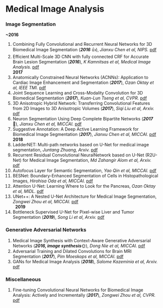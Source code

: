 # Medical Image Analysis

### Image Segmentation
**~2016**
1. Combining Fully Convolutional and Recurrent Neural Networks for 3D Biomedical Image Segmentation (***2016*** &#x1F44D;), *Jianxu Chen et al, NIPS.* [pdf](https://arxiv.org/pdf/1609.01006.pdf)
1. Efficient Multi-Scale 3D CNN with fully connected CRF for Accurate Brain Lesion Segmentation (***2016***), *K Kamnitsas et al, Medical Image Analysis.* [pdf](https://arxiv.org/pdf/1603.05959.pdf)  
**2017**
1. Anatomically Constrained Neural Networks (ACNNs): Application to Cardiac Image Enhancement and Segmentation (***2017***), *Ozan Oktay et al, IEEE TMI.* [pdf](https://ieeexplore.ieee.org/stamp/stamp.jsp?tp=&arnumber=8051114)
1. Joint Sequence Learning and Cross-Modality Convolution for 3D Biomedical Segmentation (***2017***), *Kuan-Lun Tseng et al, CVPR.* [pdf](https://arxiv.org/pdf/1704.07754.pdf)
1. 3D Anisotropic Hybrid Network: Transferring Convolutional Features from 2D Images to 3D Anisotropic Volumes (***2017***), *Siqi Liu et al, Arxiv.* [pdf](https://arxiv.org/pdf/1711.08580.pdf)
1. Neuron Segmentation Using Deep Complete Bipartite Networks (***2017*** &#x1F341;), *Jianxu Chen et al, MICCAI.* [pdf](https://arxiv.org/pdf/1705.11053.pdf)
4. Suggestive Annotation: A Deep Active Learning Framework for Biomedical Image Segmentation (***2017***), *Jianxu Chen et al, MICCAI.* [pdf](https://arxiv.org/pdf/1706.04737.pdf)  
**2018**
1. LadderNET: Multi-path networks based on U-Net for medical image segmentation, *Juntang Zhuang, Arxiv.* [pdf](https://arxiv.org/pdf/1810.07810.pdf)
1. Recurrent Residual Convolutional NeuralNetwork based on U-Net (R2U-Net) for Medical Image Segmentation, *Md Zahangir Alom et al, Arxiv.* [pdf](https://arxiv.org/pdf/1802.06955.pdf)
1. Autofocus Layer for Semantic Segmentation, *Yao Qin et al, MICCAI.* [pdf](https://arxiv.org/pdf/1805.08403v3.pdf)
1. BESNet: Boundary-Enhanced Segmentation of Cells in Histopathological Images, *Hirohisa Oda et al, MICCAI.* [pdf](https://link.springer.com/content/pdf/10.1007%2F978-3-030-00934-2_26.pdf)
1. Attention U-Net: Learning Where to Look for the Pancreas, *Ozan Oktay et al, MIDL.* [pdf](https://arxiv.org/pdf/1804.03999v3.pdf)
1. UNet++: A Nested U-Net Architecture for Medical Image Segmentation, *Zongwei Zhou et al, MICCAI.* [pdf](https://arxiv.org/pdf/1807.10165.pdf)  
&nbsp;&nbsp;**2019**
1. Bottleneck Supervised U-Net for Pixel-wise Liver and Tumor Segmentation (***2019***), *Song Li et al, Arxiv.* [pdf](https://arxiv.org/pdf/1810.10331.pdf)

### Generative Adversarial Networks
1. Medical Image Synthesis with Context-Aware Generative Adversarial Networks (***2016, image synthesis***&#x1F31E;), *Dong Nie et al, MICCAI.* [pdf](https://link.springer.com/content/pdf/10.1007%2F978-3-319-66179-7_48.pdf)
2. Adversarial Training and Dilated Convolutions for Brain MRI Segmentation (***2017***), *Pim Moeskops et al, MICCAI.* [pdf](https://link.springer.com/content/pdf/10.1007%2F978-3-319-67558-9_7.pdf)
1. GANs for Medical Image Analysis (***2018***), *Salome Kazeminia et al, Arxiv.* [pdf](https://arxiv.org/pdf/1809.06222.pdf)

### Miscellaneous
1. Fine-tuning Convolutional Neural Networks for Biomedical Image Analysis: Actively and Incrementally (***2017***), *Zongwei Zhou et al, CVPR.* [pdf](http://openaccess.thecvf.com/content_cvpr_2017/papers/Zhou_Fine-Tuning_Convolutional_Neural_CVPR_2017_paper.pdf)

